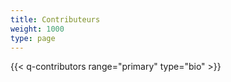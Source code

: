 ```yaml
---
title: Contributeurs
weight: 1000
type: page
---
```

{{< q-contributors range="primary" type="bio" >}}

